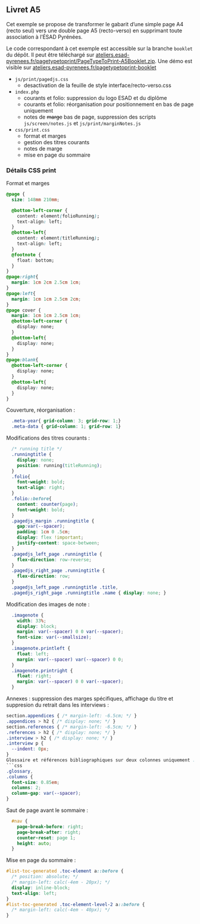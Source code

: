 ## Livret A5

Cet exemple se propose de transformer le gabarit d’une simple page A4 (recto seul) vers une double page A5 (recto-verso) en supprimant toute association à l’ÉSAD Pyrénées.

Le code correspondant à cet exemple est accessible sur la branche `booklet` du dépôt. 
Il peut être téléchargé sur [ateliers.esad-pyrenees.fr/pagetypetoprint/PageTypeToPrint-A5Booklet.zip](https://ateliers.esad-pyrenees.fr/pagetypetoprint/PageTypeToPrint-A5Booklet.zip).
Une démo est visible sur [ateliers.esad-pyrenees.fr/pagetypetoprint-booklet](http://ateliers.esad-pyrenees.fr/pagetypetoprint-booklet/?print)

* `js/print/pagedjs.css`
    * desactivation de la feuille de style interface/recto-verso.css
* `index.php`
    * courants et folio: suppression du logo ESAD et du diplôme
    * courants et folio: réorganisation pour positionnement en bas de page uniquement
    * notes de <del>marge</del> bas de page, suppression des scripts `js/screen/notes.js` et `js/print/marginNotes.js` 
* `css/print.css`
    * format et marges  
    * gestion des titres courants 
    * notes de marge 
    * mise en page du sommaire 

### Détails CSS print

Format et marges
```css
@page {
  size: 148mm 210mm;

  @bottom-left-corner {
    content: element(folioRunning);
    text-align: left;
  }
  @bottom-left{
    content: element(titleRunning);
    text-align: left;
  }
  @footnote {
    float: bottom;
  }
}  
@page:right{
  margin: 1cm 2cm 2.5cm 1cm;
}
@page:left{
  margin: 1cm 1cm 2.5cm 2cm;
}
@page cover {
  margin: 1cm 1cm 2.5cm 1cm;    
  @bottom-left-corner {
    display: none;
  }
  @bottom-left{
    display: none;
  }
}
@page:blank{
  @bottom-left-corner {
    display: none;
  }
  @bottom-left{
    display: none;
  }
}
```

Couverture, réorganisation :
```css
  .meta-year{ grid-column: 3; grid-row: 1;}
  .meta-data { grid-column: 1; grid-row: 1}
```
Modifications des titres courants : 
```css
  /* running title */
  .runningtitle {
    display: none;
    position: running(titleRunning);
  }
  .folio{
    font-weight: bold;
    text-align: right;
  }
  .folio::before{
    content: counter(page);
    font-weight: bold;
  }
  .pagedjs_margin .runningtitle {
    gap:var(--spacer);
    padding: 1cm 0 .5cm;
    display: flex !important;
    justify-content: space-between;
  }
  .pagedjs_left_page .runningtitle {
    flex-direction: row-reverse;
  }
  .pagedjs_right_page .runningtitle {
    flex-direction: row;
  }
  .pagedjs_left_page .runningtitle .title,
  .pagedjs_right_page .runningtitle .name { display: none; }
```

Modification des images de note :
```css
  .imagenote {
    width: 33%;
    display: block;
    margin: var(--spacer) 0 0 var(--spacer);
    font-size: var(--smallsize);    
  }
  .imagenote.printleft {
    float: left;
    margin: var(--spacer) var(--spacer) 0 0;
  }
  .imagenote.printright {
    float: right;
    margin: var(--spacer) 0 0 var(--spacer);
  }
```

Annexes : suppression des marges spécifiques, affichage du titre et suppresion du retrait dans les interviews :
```css
section.appendices { /* margin-left: -6.5cm; */ }
.appendices > h2 { /* display: none; */ }
section.references { /* margin-left: -6.5cm; */ }
.references > h2 { /* display: none; */ }
.interview > h2 { /* display: none; */ }
.interview p {
  --indent: 0px;
}
Glossaire et références bibliographiques sur deux colonnes uniquement :
```css
.glossary,
.columns {
  font-size: 0.85em;
  columns: 2;
  column-gap: var(--spacer);
}
```

Saut de page avant le sommaire :
```css
  #nav {
    page-break-before: right;
    page-break-after: right;
    counter-reset: page 1;
    height: auto;
  }
```
Mise en page du sommaire :
```css
#list-toc-generated .toc-element a::before {
  /* position: absolute; */
  /* margin-left: calc(-4em - 20px); */
  display: inline-block;
  text-align: left;
}
#list-toc-generated .toc-element-level-2 a::before {
  /* margin-left: calc(-4em - 40px); */
}
```